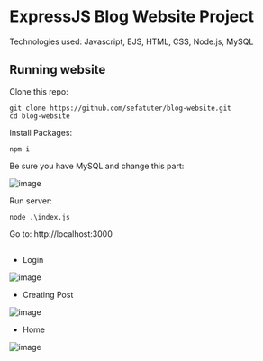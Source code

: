 # ExpressJS Blog Website Project

Technologies used: Javascript, EJS, HTML, CSS, Node.js, MySQL

## Running website

Clone this repo:

```
git clone https://github.com/sefatuter/blog-website.git
cd blog-website
```

Install Packages:

```
npm i
```

Be sure you have MySQL and change this part:

![image](https://github.com/sefatuter/blog-website/assets/95074982/0b950661-4484-4e32-8931-83112d49fa4c)

Run server:
```
node .\index.js
```
Go to: http://localhost:3000

##

* Login

![image](https://github.com/sefatuter/blog-website/assets/95074982/980555ca-40ff-410b-b4eb-d41eac25ef16)

* Creating Post

![image](https://github.com/sefatuter/blog-website/assets/95074982/48bffa67-7fa5-490f-88c0-db60b5e58761)

* Home

![image](https://github.com/sefatuter/blog-website/assets/95074982/63a79b51-318c-45ac-83f3-e58126362250)




